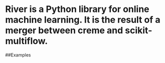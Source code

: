 # River is a Python library for online machine learning. It is the result of a merger between creme and scikit-multiflow.

##Examples
